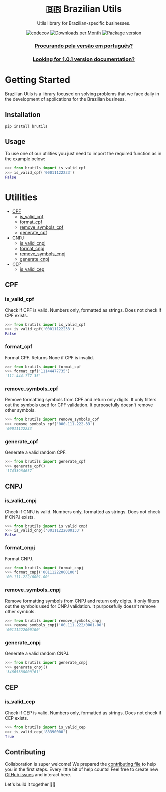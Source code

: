 <div align="center">
<h1>🇧🇷 Brazilian Utils</h1>

<p>Utils library for Brazilian-specific businesses.</p>

[![codecov](https://codecov.io/gh/brazilian-utils/brutils-python/branch/main/graph/badge.svg?token=5KNECS8JYF)](https://codecov.io/gh/brazilian-utils/brutils-python)
[![Downloads per Month](https://shields.io/pypi/dm/brutils)](https://pypi.org/project/brutils/)
[![Package version](https://shields.io/pypi/v/brutils)](https://pypi.org/project/brutils/)
### [Procurando pela versão em português?](README.md)
### [Looking for 1.0.1 version documentation?](/documentation%20v1.0.1/ENGLISH_VERSION.md)

</div>

# Getting Started

Brazilian Utils is a library focused on solving problems that we face daily in
the development of applications for the Brazilian business.

## Installation

```
pip install brutils
```

## Usage

To use one of our utilities you just need to import the required function as in the example below:

```python
>>> from brutils import is_valid_cpf
>>> is_valid_cpf('00011122233')
False
```

# Utilities

- [CPF](#cpf)
  - [is_valid_cpf](#is_valid_cpf)
  - [format_cpf](#format_cpf)
  - [remove_symbols_cpf](#remove_symbols_cpf)
  - [generate_cpf](#generate_cpf)
- [CNPJ](#cnpj)
  - [is_valid_cnpj](#is_valid_cnpj)
  - [format_cnpj](#format_cnpj)
  - [remove_symbols_cnpj](#remove_symbols_cnpj)
  - [generate_cnpj](#generate_cnpj)
- [CEP](#cep)
  - [is_valid_cep](#is_valid_cep)  

## CPF

### is_valid_cpf

Check if CPF is valid. Numbers only, formatted as strings. Does not check if CPF exists.

```python
>>> from brutils import is_valid_cpf
>>> is_valid_cpf('00011122233')
False
```

### format_cpf

Format CPF. Returns None if CPF is invalid.

```python
>>> from brutils import format_cpf
>>> format_cpf('11144477735')
'111.444.777-35'
```

### remove_symbols_cpf

Remove formatting symbols from CPF and return only digits.
It only filters out the symbols used for CPF validation.
It purposefully doesn't remove other symbols.

```python
>>> from brutils import remove_symbols_cpf
>>> remove_symbols_cpf('000.111.222-33')
'00011122233'
```

### generate_cpf

Generate a valid random CPF.

```python
>>> from brutils import generate_cpf
>>> generate_cpf()
'17433964657'
```

## CNPJ

### is_valid_cnpj

Check if CNPJ is valid. Numbers only, formatted as strings. Does not check if CNPJ exists.

```python
>>> from brutils import is_valid_cnpj
>>> is_valid_cnpj('00111222000133')
False
```

### format_cnpj

Format CNPJ.

```python
>>> from brutils import format_cnpj
>>> format_cnpj('00111222000100')
'00.111.222/0001-00'
```

### remove_symbols_cnpj

Remove formatting symbols from CNPJ and return only digits.
It only filters out the symbols used for CNPJ validation.
It purposefully doesn't remove other symbols.

```python
>>> from brutils import remove_symbols_cnpj
>>> remove_symbols_cnpj('00.111.222/0001-00')
'00111222000100'
```

### generate_cnpj

Generate a valid random CNPJ.

```python
>>> from brutils import generate_cnpj
>>> generate_cnpj()
'34665388000161'
```

## CEP

### is_valid_cep

Check if CEP is valid. Numbers only, formatted as strings. Does not check if CEP exists.

```python
>>> from brutils import is_valid_cep
>>> is_valid_cep('88390000')
True
```

## Contributing

Collaboration is super welcome! We prepared the [contributing file][contributing] to help you in the first steps. Every little bit of help counts! Feel free to create new [GitHub issues][github-issues] and interact here.

Let's build it together 🚀🚀

[github-issues]: https://github.com/brazilian-utils/brutils-python/issues
[contributing]: CONTRIBUTING_EN.md
